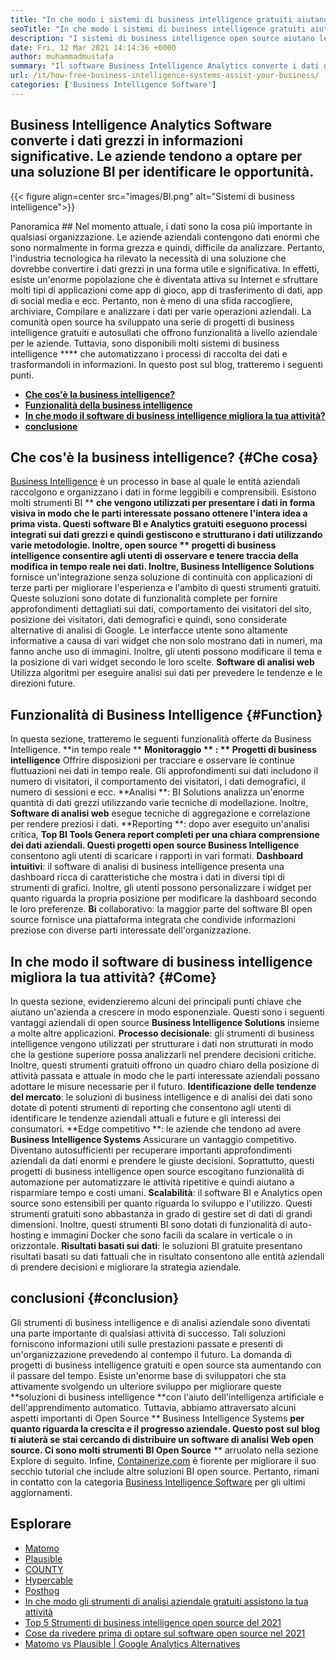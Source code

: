```yaml
---
title: "In che modo i sistemi di business intelligence gratuiti aiutano la tua attività" 
seoTitle: "In che modo i sistemi di business intelligence gratuiti aiutano la tua attività" 
description: "I sistemi di business intelligence open source aiutano le organizzazioni ad analizzare i dati in modo critico e formulare una strategia efficace basata su utili approfondimenti aziendali." 
date: Fri, 12 Mar 2021 14:14:36 +0000
author: muhammadmustafa
summary: "Il software Business Intelligence Analytics converte i dati grezzi in informazioni significative. Le aziende tendono a optare per una soluzione BI per identificare le opportunità." 
url: /it/how-free-business-intelligence-systems-assist-your-business/
categories: ['Business Intelligence Software']
---
```


## Business Intelligence Analytics Software converte i dati grezzi in informazioni significative. Le aziende tendono a optare per una soluzione BI per identificare le opportunità.

{{< figure align=center src="images/BI.png" alt="Sistemi di business intelligence">}}


Panoramica ## 
Nel momento attuale, i dati sono la cosa più importante in qualsiasi organizzazione. Le aziende aziendali contengono dati enormi che sono normalmente in forma grezza e quindi, difficile da analizzare. Pertanto, l'industria tecnologica ha rilevato la necessità di una soluzione che dovrebbe convertire i dati grezzi in una forma utile e significativa. In effetti, esiste un'enorme popolazione che è diventata attiva su Internet e sfruttare molti tipi di applicazioni come app di gioco, app di trasferimento di dati, app di social media e ecc. Pertanto, non è meno di una sfida raccogliere, archiviare, Compilare e analizzare i dati per varie operazioni aziendali.
La comunità open source ha sviluppato una serie di progetti di business intelligence gratuiti e autosullati che offrono funzionalità a livello aziendale per le aziende. Tuttavia, sono disponibili molti sistemi di business intelligence **** che automatizzano i processi di raccolta dei dati e trasformandoli in informazioni. In questo post sul blog, tratteremo i seguenti punti.
  * **[Che cos'è la business intelligence?][1]**
  * **[Funzionalità della business intelligence][2]**
  * **[In che modo il software di business intelligence migliora la tua attività?][3]**
  * **[conclusione][4]**

## Che cos'è la business intelligence?   {#Che cosa}
[][5][Business Intelligence][6] è un processo in base al quale le entità aziendali raccolgono e organizzano i dati in forme leggibili e comprensibili. Esistono molti strumenti BI ** **che vengono utilizzati per presentare i dati in forma visiva in modo che le parti interessate possano ottenere l'intera idea a prima vista. Questi software BI e Analytics gratuiti eseguono processi integrati sui dati grezzi e quindi gestiscono e strutturano i dati utilizzando varie metodologie. Inoltre, open source **  progetti di business intelligence  **consentire agli utenti di osservare e tenere traccia della modifica in tempo reale nei dati. Inoltre,**   Business Intelligence Solutions** fornisce un'integrazione senza soluzione di continuità con applicazioni di terze parti per migliorare l'esperienza e l'ambito di questi strumenti gratuiti.
Queste soluzioni sono dotate di funzionalità complete per fornire approfondimenti dettagliati sui dati, comportamento dei visitatori del sito, posizione dei visitatori, dati demografici e quindi, sono considerate alternative di analisi di Google. Le interfacce utente sono altamente informative a causa di vari widget che non solo mostrano dati in numeri, ma fanno anche uso di immagini. Inoltre, gli utenti possono modificare il tema e la posizione di vari widget secondo le loro scelte.  **Software di analisi web**  Utilizza algoritmi per eseguire analisi sui dati per prevedere le tendenze e le direzioni future.

## Funzionalità di Business Intelligence   {#Function}
In questa sezione, tratteremo le seguenti funzionalità offerte da Business Intelligence.
**in tempo reale ** **Monitoraggio ** : ** Progetti di business intelligence**  Offrire disposizioni per tracciare e osservare le continue fluttuazioni nei dati in tempo reale. Gli approfondimenti sui dati includono il numero di visitatori, il comportamento dei visitatori, i dati demografici, il numero di sessioni e ecc.
**Analisi **: BI Solutions analizza un'enorme quantità di dati grezzi utilizzando varie tecniche di modellazione. Inoltre,  **Software di analisi web**  esegue tecniche di aggregazione e correlazione per rendere preziosi i dati.
**Reporting **: dopo aver eseguito un'analisi critica, **Top BI Tools  **Genera report completi per una chiara comprensione dei dati aziendali. Questi progetti open source**   Business Intelligence** consentono agli utenti di scaricare i rapporti in vari formati.
**Dashboard intuitivi**: il software di analisi di business intelligence presenta una dashboard ricca di caratteristiche che mostra i dati in diversi tipi di strumenti di grafici. Inoltre, gli utenti possono personalizzare i widget per quanto riguarda la propria posizione per modificare la dashboard secondo le loro preferenze.
**Bi** collaborativo: la maggior parte del software BI open source fornisce una piattaforma integrata che condivide informazioni preziose con diverse parti interessate dell'organizzazione.

## In che modo il software di business intelligence migliora la tua attività?   {#Come}
In questa sezione, evidenzieremo alcuni dei principali punti chiave che aiutano un'azienda a crescere in modo esponenziale. Questi sono i seguenti vantaggi aziendali di open source  **Business Intelligence Solutions**  insieme a molte altre applicazioni.
**Processo decisionale**: gli strumenti di business intelligence vengono utilizzati per strutturare i dati non strutturati in modo che la gestione superiore possa analizzarli nel prendere decisioni critiche. Inoltre, questi strumenti gratuiti offrono un quadro chiaro della posizione di attività passata e attuale in modo che le parti interessate aziendali possano adottare le misure necessarie per il futuro.
**Identificazione delle tendenze del mercato**: le soluzioni di business intelligence e di analisi dei dati sono dotate di potenti strumenti di reporting che consentono agli utenti di identificare le tendenze aziendali attuali e future e gli interessi dei consumatori.
**Edge competitivo **: le aziende che tendono ad avere  **Business Intelligence Systems**  Assicurare un vantaggio competitivo. Diventano autosufficienti per recuperare importanti approfondimenti aziendali da dati enormi e prendere le giuste decisioni. Soprattutto, questi progetti di business intelligence open source escogitano funzionalità di automazione per automatizzare le attività ripetitive e quindi aiutano a risparmiare tempo e costi umani.
**Scalabilità**: il software BI e Analytics open source sono estensibili per quanto riguarda lo sviluppo e l'utilizzo. Questi strumenti gratuiti sono abbastanza in grado di gestire set di dati di grandi dimensioni. Inoltre, questi strumenti BI sono dotati di funzionalità di auto-hosting e immagini Docker che sono facili da scalare in verticale o in orizzontale.
**Risultati basati sui dati**: le soluzioni BI gratuite presentano risultati basati su dati fattuali che in risultato consentono alle entità aziendali di prendere decisioni e migliorare la strategia aziendale.

## conclusioni   {#conclusion}
Gli strumenti di business intelligence e di analisi aziendale sono diventati una parte importante di qualsiasi attività di successo. Tali soluzioni forniscono informazioni utili sulle prestazioni passate e presenti di un'organizzazione prevedendo al contempo il futuro. La domanda di progetti di business intelligence gratuiti e open source sta aumentando con il passare del tempo. Esiste un'enorme base di sviluppatori che sta attivamente svolgendo un ulteriore sviluppo per migliorare queste **soluzioni di business intelligence  **con l'aiuto dell'intelligenza artificiale e dell'apprendimento automatico. Tuttavia, abbiamo attraversato alcuni aspetti importanti di Open Source **  Business Intelligence Systems  **per quanto riguarda la crescita e il progresso aziendale. Questo post sul blog ti aiuterà se stai cercando di distribuire un software di analisi Web open source. Ci sono molti strumenti BI Open Source**  ** arruolato nella sezione Explore di seguito.
Infine, [Containerize.com][7] è fiorente per migliorare il suo secchio tutorial che include altre soluzioni BI open source. Pertanto, rimani in contatto con la categoria [Business Intelligence Software][6] per gli ultimi aggiornamenti.

## Esplorare
  * [Matomo][8]
  * [Plausible][9]
  * [COUNTY][10]
  * [Hypercable][11]
  * [Posthog][12]
  * [In che modo gli strumenti di analisi aziendale gratuiti assistono la tua attività][13]
  * [Top 5 Strumenti di business intelligence open source del 2021][14]
  * [Cose da rivedere prima di optare sul software open source nel 2021][15]
  * [Matomo vs Plausible | Google Analytics Alternatives][16]

  
[1]: #what
[2]: #function
[3]: #how
[4]: #Conclusion
[5]: #
[6]: https://products.containerize.com/business-intelligence
[7]: https://www.containerize.com/
[8]: https://products.containerize.com/business-intelligence/matomo
[9]: https://products.containerize.com/business-intelligence/plausible
[10]: https://products.containerize.com/business-intelligence/countly
[11]: https://products.containerize.com/business-intelligence/hypercable
[12]: https://products.containerize.com/business-intelligence/posthog
[13]: https://blog.containerize.com/2021/03/12/how-free-business-analytics-tools-assist-your-business/
[14]: https://blog.containerize.com/business-intelligence-software/top-5-open-source-business-intelligence-solutions-of-2021/
[15]: https://blog.containerize.com/cmdb-software/things-to-review-before-opting-open-source-software-in-2021/
[16]: https://blog.containerize.com/business-intelligence-software/matomo-vs-plausible-google-analytics-alternatives/

